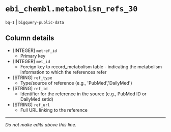 # `ebi_chembl.metabolism_refs_30`
`bq-1` | `bigquery-public-data`

## Column details
* [INTEGER]   `metref_id`
  - Primary key
* [INTEGER]   `met_id`
  - Foreign key to record_metabolism table - indicating the metabolism information to which the references refer
* [STRING]    `ref_type`
  - Type/source of reference (e.g., 'PubMed','DailyMed')
* [STRING]    `ref_id`
  -  Identifier for the reference in the source (e.g., PubMed ID or DailyMed setid)
* [STRING]    `ref_url`
  -  Full URL linking to the reference

-------------------------------------------------------------------------------
*Do not make edits above this line.*
